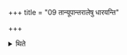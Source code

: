 +++
title = "09 तान्यूपान्तरालेषु धारयन्ति"

+++

<details><summary>थिते</summary>

तान्यूपान्तरालेषु धारयन्ति ९
</details>
